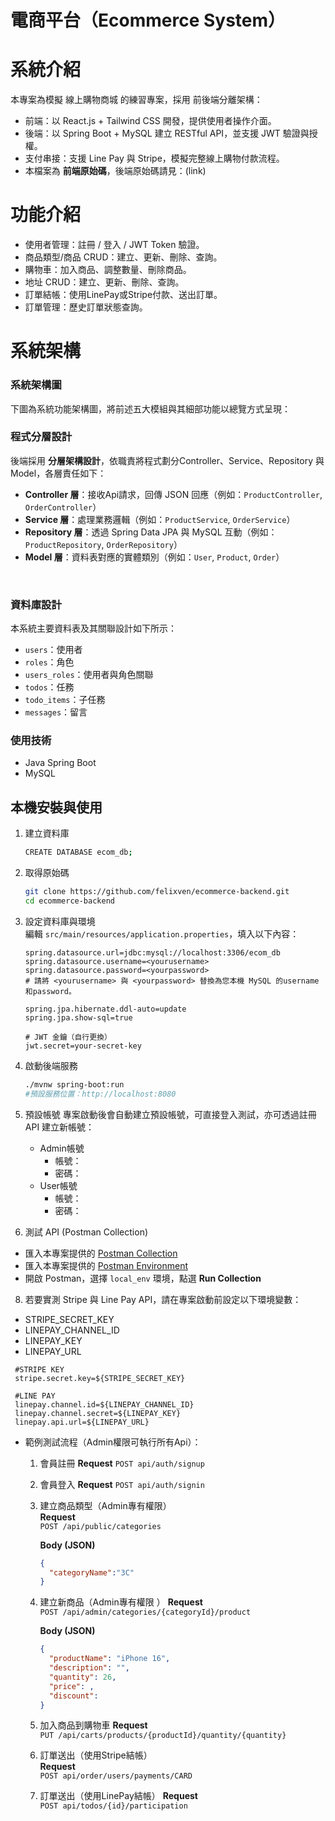 # 電商平台（Ecommerce System）

# 系統介紹
本專案為模擬 線上購物商城 的練習專案，採用 前後端分離架構：
- 前端：以 React.js + Tailwind CSS 開發，提供使用者操作介面。
- 後端：以 Spring Boot + MySQL 建立 RESTful API，並支援 JWT 驗證與授權。
- 支付串接：支援 Line Pay 與 Stripe，模擬完整線上購物付款流程。
- 本檔案為 **前端原始碼**，後端原始碼請見：(link)

# 功能介紹
- 使用者管理：註冊 / 登入 / JWT Token 驗證。
- 商品類型/商品 CRUD：建立、更新、刪除、查詢。
- 購物車：加入商品、調整數量、刪除商品。
- 地址 CRUD：建立、更新、刪除、查詢。
- 訂單結帳：使用LinePay或Stripe付款、送出訂單。
- 訂單管理：歷史訂單狀態查詢。

# 系統架構
### 系統架構圖
下圖為系統功能架構圖，將前述五大模組與其細部功能以總覽方式呈現：
<br/>

### 程式分層設計
後端採用 **分層架構設計**，依職責將程式劃分Controller、Service、Repository 與 Model，各層責任如下：
- **Controller 層**：接收Api請求，回傳 JSON 回應（例如：`ProductController`, `OrderController`）  
- **Service 層**：處理業務邏輯（例如：`ProductService`, `OrderService`）  
- **Repository 層**：透過 Spring Data JPA 與 MySQL 互動（例如：`ProductRepository`, `OrderRepository`）  
- **Model 層**：資料表對應的實體類別（例如：`User`, `Product`, `Order`）
<br/>

### 資料庫設計
本系統主要資料表及其關聯設計如下所示：
- `users`：使用者  
- `roles`：角色  
- `users_roles`：使用者與角色關聯  
- `todos`：任務  
- `todo_items`：子任務  
- `messages`：留言  

### 使用技術
- Java Spring Boot
- MySQL

## 本機安裝與使用

1. 建立資料庫
   ```bash
   CREATE DATABASE ecom_db;
   ```
2. 取得原始碼
   ```bash
   git clone https://github.com/felixven/ecommerce-backend.git
   cd ecommerce-backend
   ```
   
3. 設定資料庫與環境  
   編輯 `src/main/resources/application.properties`，填入以下內容：

   ```properties
   spring.datasource.url=jdbc:mysql://localhost:3306/ecom_db
   spring.datasource.username=<yourusername>
   spring.datasource.password=<yourpassword>
   # 請將 <yourusername> 與 <yourpassword> 替換為您本機 MySQL 的username和password。

   spring.jpa.hibernate.ddl-auto=update
   spring.jpa.show-sql=true

   # JWT 金鑰（自行更換）
   jwt.secret=your-secret-key
   ```
   
4. 啟動後端服務
   ```bash
   ./mvnw spring-boot:run
   #預設服務位置：http://localhost:8080
   ```
5. 預設帳號
   專案啟動後會自動建立預設帳號，可直接登入測試，亦可透過註冊 API 建立新帳號：
   - Admin帳號
     - 帳號：
     - 密碼：
   - User帳號
     - 帳號：
     - 密碼： 
7. 測試 API (Postman Collection)
  - 匯入本專案提供的 [Postman Collection](docs/todo-api.postman_collection.json)
  - 匯入本專案提供的 [Postman Environment](docs/local_env.json)
  - 開啟 Postman，選擇 `local_env` 環境，點選 **Run Collection**
    
8. 若要實測 Stripe 與 Line Pay API，請在專案啟動前設定以下環境變數：
  - STRIPE_SECRET_KEY
  - LINEPAY_CHANNEL_ID
  - LINEPAY_KEY
  - LINEPAY_URL
  ```properties
   #STRIPE KEY
   stripe.secret.key=${STRIPE_SECRET_KEY}

   #LINE PAY
   linepay.channel.id=${LINEPAY_CHANNEL_ID}
   linepay.channel.secret=${LINEPAY_KEY}
   linepay.api.url=${LINEPAY_URL}
   ```
  
- 範例測試流程（Admin權限可執行所有Api）：  
     1. 會員註冊
        **Request** 
        `POST api/auth/signup`
        
     2. 會員登入
         **Request** 
        `POST api/auth/signin`
        
     3. 建立商品類型（Admin專有權限）  
        **Request**  
        `POST /api/public/categories`  

        **Body (JSON)**  
        ```json
        {
          "categoryName":"3C"
        }
        ```
        
     4. 建立新商品（Admin專有權限 ）
        **Request**  
        `POST /api/admin/categories/{categoryId}/product`  

        **Body (JSON)**  
        ```json
        {
          "productName": "iPhone 16",
          "description": "",
          "quantity": 26,
          "price": ,
          "discount": 
        }
        ```
        
     5. 加入商品到購物車 
        **Request**  
        `PUT /api/carts/products/{productId}/quantity/{quantity}`  
        
     6. 訂單送出（使用Stripe結帳）  
        **Request**  
        `POST api/order/users/payments/CARD`
        
     7. 訂單送出（使用LinePay結帳） 
        **Request**  
        `POST api/todos/{id}/participation`
   




